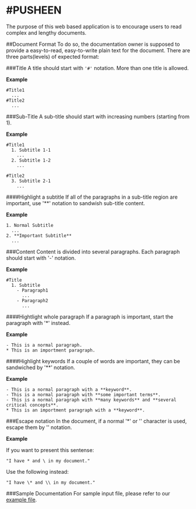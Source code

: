 #PUSHEEN
=====
The purpose of this web based application is to encourage users to read complex and lengthy documents.


##Document Format
To do so, the documentation owner is supposed to provide a easy-to-read, easy-to-write plain text for the document.
There are three parts(levels) of expected format:

###Title
A title should start with `'#'` notation. More than one title is allowed.

**Example**
```
#Title1
  ...
#Title2
  ...
```

###Sub-Title
A sub-title should start with increasing numbers (starting from 1).

**Example**
```
#Title1
  1. Subtitle 1-1
    ...
  2. Subtitle 1-2
    ...

#Title2
  3. Subtitle 2-1
    ...
```

####Highlight a subtitle
If all of the paragraphs in a sub-title region are important, use '**' notation to sandwish sub-title content.

**Example**
```
1. Normal Subtitle
  ...
2. **Important Subtitle**
  ...
```

###Content
Content is divided into several paragraphs. Each paragraph should start with '-' notation.

**Example**
```
#Title
  1. Subtitle
    - Paragraph1
      ...
    - Paragraph2
      ...
```

####Hightlight whole paragraph
If a paragraph is important, start the paragraph with '*' instead.

**Example**
```
- This is a normal paragraph.
* This is an importment paragraph.
```

####Highlight keywords
If a couple of words are important, they can be sandwiched by '**' notation.

**Example**
```
- This is a normal paragraph with a **keyword**.
- This is a normal paragraph with **some important terms**.
- This is a normal paragraph with **many keywords** and **several critical concepts**.
* This is an importment paragraph with a **keyword**.
```

###Escape notation
In the document, if a normal '*' or '\' character is used, escape them by '\' notation.

**Example**

If you want to present this sentense:
```
"I have * and \ in my document."
```

Use the following instead:
```
"I have \* and \\ in my document."
```

###Sample Documentation
For sample input file, please refer to our [example file](https://github.com/abinechen/global.hackathon/tree/master/Teams/Pusheen/input/example).

